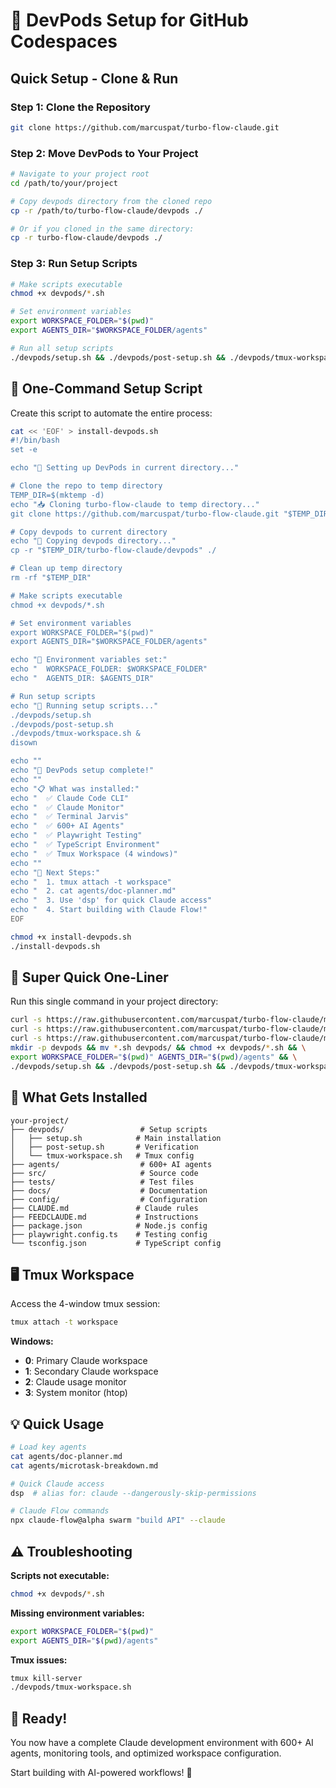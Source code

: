 # 🚀 DevPods Setup for GitHub Codespaces

## Quick Setup - Clone & Run

### **Step 1: Clone the Repository**

```bash
git clone https://github.com/marcuspat/turbo-flow-claude.git
```

### **Step 2: Move DevPods to Your Project**

```bash
# Navigate to your project root
cd /path/to/your/project

# Copy devpods directory from the cloned repo
cp -r /path/to/turbo-flow-claude/devpods ./

# Or if you cloned in the same directory:
cp -r turbo-flow-claude/devpods ./
```

### **Step 3: Run Setup Scripts**

```bash
# Make scripts executable
chmod +x devpods/*.sh

# Set environment variables
export WORKSPACE_FOLDER="$(pwd)"
export AGENTS_DIR="$WORKSPACE_FOLDER/agents"

# Run all setup scripts
./devpods/setup.sh && ./devpods/post-setup.sh && ./devpods/tmux-workspace.sh
```

## 🚀 One-Command Setup Script

Create this script to automate the entire process:

```bash
cat << 'EOF' > install-devpods.sh
#!/bin/bash
set -e

echo "🚀 Setting up DevPods in current directory..."

# Clone the repo to temp directory
TEMP_DIR=$(mktemp -d)
echo "📥 Cloning turbo-flow-claude to temp directory..."
git clone https://github.com/marcuspat/turbo-flow-claude.git "$TEMP_DIR/turbo-flow-claude"

# Copy devpods to current directory
echo "📁 Copying devpods directory..."
cp -r "$TEMP_DIR/turbo-flow-claude/devpods" ./

# Clean up temp directory
rm -rf "$TEMP_DIR"

# Make scripts executable
chmod +x devpods/*.sh

# Set environment variables
export WORKSPACE_FOLDER="$(pwd)"
export AGENTS_DIR="$WORKSPACE_FOLDER/agents"

echo "📁 Environment variables set:"
echo "  WORKSPACE_FOLDER: $WORKSPACE_FOLDER"
echo "  AGENTS_DIR: $AGENTS_DIR"

# Run setup scripts
echo "🔧 Running setup scripts..."
./devpods/setup.sh
./devpods/post-setup.sh
./devpods/tmux-workspace.sh &
disown

echo ""
echo "🎉 DevPods setup complete!"
echo ""
echo "📋 What was installed:"
echo "  ✅ Claude Code CLI"
echo "  ✅ Claude Monitor" 
echo "  ✅ Terminal Jarvis"
echo "  ✅ 600+ AI Agents"
echo "  ✅ Playwright Testing"
echo "  ✅ TypeScript Environment"
echo "  ✅ Tmux Workspace (4 windows)"
echo ""
echo "🎯 Next Steps:"
echo "  1. tmux attach -t workspace"
echo "  2. cat agents/doc-planner.md"
echo "  3. Use 'dsp' for quick Claude access"
echo "  4. Start building with Claude Flow!"
EOF

chmod +x install-devpods.sh
./install-devpods.sh
```

## 🎯 Super Quick One-Liner

Run this single command in your project directory:

```bash
curl -s https://raw.githubusercontent.com/marcuspat/turbo-flow-claude/main/devpods/setup.sh -o setup.sh && \
curl -s https://raw.githubusercontent.com/marcuspat/turbo-flow-claude/main/devpods/post-setup.sh -o post-setup.sh && \
curl -s https://raw.githubusercontent.com/marcuspat/turbo-flow-claude/main/devpods/tmux-workspace.sh -o tmux-workspace.sh && \
mkdir -p devpods && mv *.sh devpods/ && chmod +x devpods/*.sh && \
export WORKSPACE_FOLDER="$(pwd)" AGENTS_DIR="$(pwd)/agents" && \
./devpods/setup.sh && ./devpods/post-setup.sh && ./devpods/tmux-workspace.sh
```

## 📁 What Gets Installed

```
your-project/
├── devpods/                 # Setup scripts
│   ├── setup.sh            # Main installation
│   ├── post-setup.sh       # Verification
│   └── tmux-workspace.sh   # Tmux config
├── agents/                  # 600+ AI agents
├── src/                     # Source code
├── tests/                   # Test files
├── docs/                    # Documentation
├── config/                  # Configuration
├── CLAUDE.md               # Claude rules
├── FEEDCLAUDE.md           # Instructions
├── package.json            # Node.js config
├── playwright.config.ts    # Testing config
└── tsconfig.json           # TypeScript config
```

## 🖥️ Tmux Workspace

Access the 4-window tmux session:

```bash
tmux attach -t workspace
```

**Windows:**
- **0**: Primary Claude workspace
- **1**: Secondary Claude workspace  
- **2**: Claude usage monitor
- **3**: System monitor (htop)

## 💡 Quick Usage

```bash
# Load key agents
cat agents/doc-planner.md
cat agents/microtask-breakdown.md

# Quick Claude access
dsp  # alias for: claude --dangerously-skip-permissions

# Claude Flow commands
npx claude-flow@alpha swarm "build API" --claude
```

## ⚠️ Troubleshooting

**Scripts not executable:**
```bash
chmod +x devpods/*.sh
```

**Missing environment variables:**
```bash
export WORKSPACE_FOLDER="$(pwd)"
export AGENTS_DIR="$(pwd)/agents"
```

**Tmux issues:**
```bash
tmux kill-server
./devpods/tmux-workspace.sh
```

## 🎉 Ready!

You now have a complete Claude development environment with 600+ AI agents, monitoring tools, and optimized workspace configuration.

Start building with AI-powered workflows! 🚀
